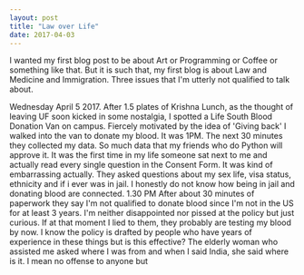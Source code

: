 ```yaml
---
layout: post
title: "Law over Life"
date: 2017-04-03
---
```


I wanted my first blog post to be about Art or Programming or Coffee or something like that.
But it is such that, my first blog is about Law and Medicine and Immigration. Three issues that I'm utterly not qualified to talk about.

Wednesday April 5 2017. After 1.5 plates of Krishna Lunch, as the thought of leaving UF soon kicked in some nostalgia, I spotted a Life South Blood Donation Van on campus. Fiercely motivated by the idea of 'Giving back' I walked into the van to donate my blood.
It was 1PM.
The next 30 minutes they collected my data. So much data that my friends who do Python will approve it. It was the first time in my life someone sat next to me and actually read every single question in the Consent Form. It was kind of embarrassing actually. They asked questions about my sex life, visa status, ethnicity and if i ever was in jail. I honestly do not know how being in jail and donating blood are connected.
1.30 PM
After about 30 minutes of paperwork they say I'm not qualified to donate blood since I'm not in the US for at least 3 years. I'm neither disappointed nor pissed at the policy but just curious. If at that moment I lied to them, they probably are testing my blood by now. I know the policy is drafted by people who have years of experience in these things but is this effective?
The elderly woman who assisted me asked where I was from and when I said India, she said where is it. I mean no offense to anyone but 
